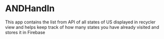 # ANDHandIn


This app contains the list from API of all states of US displayed in recycler view and helps keep track of how many states you have already visited and stores it in Firebase
